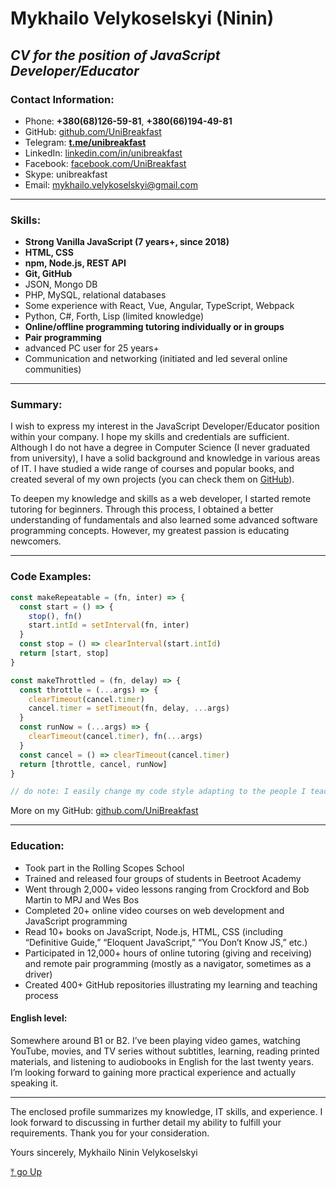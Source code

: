 # Mykhailo Velykoselskyi (Ninin)
## *CV for the position of JavaScript Developer/Educator*
### Contact Information:
* Phone: __+380(68)126-59-81__, __+380(66)194-49-81__
* GitHub: [github.com/UniBreakfast](https://github.com/UniBreakfast)
* Telegram: __[t.me/unibreakfast](https://t.me/unibreakfast)__
* LinkedIn: [linkedin.com/in/unibreakfast](https://www.linkedin.com/in/unibreakfast)
* Facebook: [facebook.com/UniBreakfast](https://facebook.com/UniBreakfast)
* Skype: unibreakfast
* Email: [mykhailo.velykoselskyi@gmail.com](mailto:mykhailo.velykoselskyi@gmail.com)

---

### Skills:
* __Strong Vanilla JavaScript (7 years+, since 2018)__
* __HTML, CSS__
* __npm, Node.js, REST API__
* __Git, GitHub__
* JSON, Mongo DB
* PHP, MySQL, relational databases
* Some experience with React, Vue, Angular, TypeScript, Webpack
* Python, C#, Forth, Lisp (limited knowledge)
* __Online/offline programming tutoring individually or in groups__
* __Pair programming__
* advanced PC user for 25 years+
* Communication and networking (initiated and led several online communities)

---

### Summary:

I wish to express my interest in the JavaScript Developer/Educator position within your company. I hope my skills and credentials are sufficient. Although I do not have a degree in Computer Science (I never graduated from university), I have a solid background and knowledge in various areas of IT. I have studied a wide range of courses and popular books, and created several of my own projects (you can check them on [GitHub](https://github.com/UniBreakfast)). 

To deepen my knowledge and skills as a web developer, I started remote tutoring for beginners. Through this process, I obtained a better understanding of fundamentals and also learned some advanced software programming concepts. However, my greatest passion is educating newcomers.

---

### Code Examples:
```js
const makeRepeatable = (fn, inter) => {
  const start = () => {
    stop(), fn()
    start.intId = setInterval(fn, inter)
  }
  const stop = () => clearInterval(start.intId)
  return [start, stop]
}

const makeThrottled = (fn, delay) => {
  const throttle = (...args) => {
    clearTimeout(cancel.timer)
    cancel.timer = setTimeout(fn, delay, ...args)
  }
  const runNow = (...args) => {
    clearTimeout(cancel.timer), fn(...args)
  }
  const cancel = () => clearTimeout(cancel.timer)
  return [throttle, cancel, runNow]
}

// do note: I easily change my code style adapting to the people I teach or work with.
```
More on my GitHub: [github.com/UniBreakfast](https://github.com/UniBreakfast)

---

### Education:
* Took part in the Rolling Scopes School
* Trained and released four groups of students in Beetroot Academy
* Went through 2,000+ video lessons ranging from Crockford and Bob Martin to MPJ and Wes Bos
* Completed 20+ online video courses on web development and JavaScript programming
* Read 10+ books on JavaScript, Node.js, HTML, CSS (including “Definitive Guide,” “Eloquent JavaScript,” “You Don’t Know JS,” etc.)
* Participated in 12,000+ hours of online tutoring (giving and receiving) and remote pair programming (mostly as a navigator, sometimes as a driver)
* Created 400+ GitHub repositories illustrating my learning and teaching process

#### English level:
Somewhere around B1 or B2. I’ve been playing video games, watching YouTube, movies, and TV series without subtitles, learning, reading printed materials, and listening to audiobooks in English for the last twenty years. I’m looking forward to gaining more practical experience and actually speaking it.

---

The enclosed profile summarizes my knowledge, IT skills, and experience. I look forward to discussing in further detail my ability to fulfill your requirements. Thank you for your consideration.

Yours sincerely,
Mykhailo Ninin Velykoselskyi

[⤒ go Up](https://unibreakfast.github.io/rsschool-cv/cv#mykhailo-velykoselskyi-ninin)
